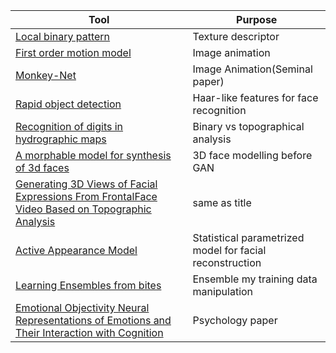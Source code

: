 |Tool|Purpose|
|--|--|
|[Local binary pattern](https://ieeexplore.ieee.org/abstract/document/1717463?casa_token=vJiQ5OTkZRsAAAAA:Gdj1uA5Jo2TXx9NapOCjGZFLE54toWZk5cANteU0TH_GaSzrOP0G1bFSqDB32ubZ7te8K7msVg)|Texture descriptor|
|[First order motion model](http://papers.nips.cc/paper/8935-first-order-motion-model-for-image-animation.pdf)| Image animation|
|[Monkey-Net](http://openaccess.thecvf.com/content_CVPR_2019/papers/Siarohin_Animating_Arbitrary_Objects_via_Deep_Motion_Transfer_CVPR_2019_paper.pdf)|Image Animation(Seminal paper) |
| [Rapid object detection](https://www.merl.com/publications/docs/TR2004-043.pdf) | Haar-like features for face recognition |
| [Recognition of digits in hydrographic maps](https://ieeexplore.ieee.org/document/588025) | Binary vs topographical analysis |
| [A morphable model for synthesis of 3d faces](https://gravis.dmi.unibas.ch/publications/Sigg99/morphmod2.pdf)| 3D face modelling before GAN |
| [Generating 3D Views of Facial Expressions From FrontalFace Video Based on Topographic Analysis](https://dl.acm.org/doi/pdf/10.1145/1027527.1027611) | same as title |
| [Active Appearance Model](https://people.eecs.berkeley.edu/~efros/courses/AP06/Papers/cootes-pami-01.pdf) | Statistical parametrized model for facial reconstruction |
| [Learning Ensembles from bites](http://www.jmlr.org/papers/volume5/chawla04a/chawla04a.pdf)| Ensemble my training data manipulation |
| [Emotional Objectivity Neural Representations of Emotions and Their Interaction with Cognition](https://www.annualreviews.org/doi/pdf/10.1146/annurev-psych-010419-051044) | Psychology paper |




